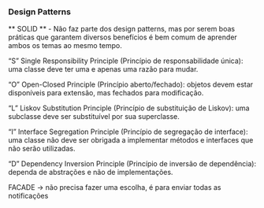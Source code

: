 ### Design Patterns


** SOLID ** - Não faz parte dos design patterns, mas por serem boas práticas que garantem diversos benefícios é bem comum de aprender ambos os temas ao mesmo tempo.

“S” Single Responsibility Principle (Princípio de responsabilidade única): uma classe deve ter uma e apenas uma razão para mudar.

“O” Open-Closed Principle (Princípio aberto/fechado): objetos devem estar disponíveis para extensão, mas fechados para modificação.

“L” Liskov Substitution Principle (Princípio de substituição de Liskov): uma subclasse deve ser substituível por sua superclasse.

“I” Interface Segregation Principle (Princípio de segregação de interface): uma classe não deve ser obrigada a implementar métodos e interfaces que não serão utilizadas.

“D” Dependency Inversion Principle (Princípio de inversão de dependência): dependa de abstrações e não de implementações.


FACADE -> não precisa fazer uma escolha, é para enviar todas as notificações